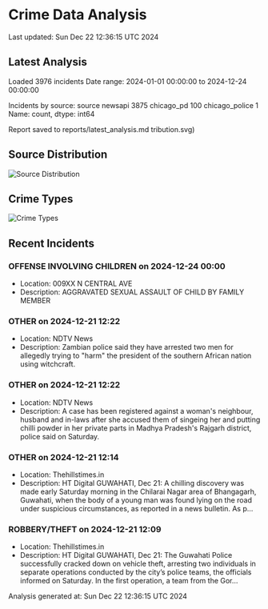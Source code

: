 # Crime Data Analysis
Last updated: Sun Dec 22 12:36:15 UTC 2024

## Latest Analysis

Loaded 3976 incidents
Date range: 2024-01-01 00:00:00 to 2024-12-24 00:00:00

Incidents by source:
source
newsapi           3875
chicago_pd         100
chicago_police       1
Name: count, dtype: int64

Report saved to reports/latest_analysis.md
tribution.svg)

## Source Distribution
![Source Distribution](images/source_distribution.svg)

## Crime Types
![Crime Types](images/crime_types.svg)

## Recent Incidents

### OFFENSE INVOLVING CHILDREN on 2024-12-24 00:00
- Location: 009XX N CENTRAL AVE
- Description: AGGRAVATED SEXUAL ASSAULT OF CHILD BY FAMILY MEMBER


### OTHER on 2024-12-21 12:22
- Location: NDTV News
- Description: Zambian police said they have arrested two men for allegedly trying to &quot;harm&quot; the president of the southern African nation using witchcraft.


### OTHER on 2024-12-21 12:22
- Location: NDTV News
- Description: A case has been registered against a woman's neighbour, husband and in-laws after she accused them of singeing her and putting chilli powder in her private parts in Madhya Pradesh's Rajgarh district, police said on Saturday.


### OTHER on 2024-12-21 12:14
- Location: Thehillstimes.in
- Description: HT Digital GUWAHATI, Dec 21: A chilling discovery was made early Saturday morning in the Chilarai Nagar area of Bhangagarh, Guwahati, when the body of a young man was found lying on the road under suspicious circumstances, as reported in a news bulletin. As p…


### ROBBERY/THEFT on 2024-12-21 12:09
- Location: Thehillstimes.in
- Description: HT Digital GUWAHATI, Dec 21: The Guwahati Police successfully cracked down on vehicle theft, arresting two individuals in separate operations conducted by the city’s police teams, the officials informed on Saturday. In the first operation, a team from the Gor…

Analysis generated at: Sun Dec 22 12:36:15 UTC 2024

